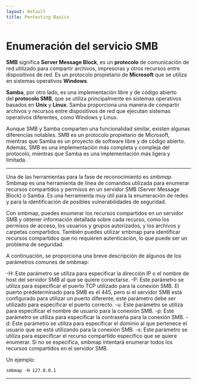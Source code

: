```yaml
---
layout: default
title: Pentesting Basics
---
```


# Enumeración del servicio SMB

**SMB** significa **Server Message Block**, es un **protocolo** de comunicación de red utilizado para compartir archivos, impresoras y otros recursos entre dispositivos de red. Es un protocolo propietario de **Microsoft** que se utiliza en sistemas operativos **Windows**.

**Samba**, por otro lado, es una implementación libre y de código abierto del **protocolo SMB**, que se utiliza principalmente en sistemas operativos basados en **Unix** y **Linux**. Samba proporciona una manera de compartir archivos y recursos entre dispositivos de red que ejecutan sistemas operativos diferentes, como Windows y Linux.

Aunque SMB y Samba comparten una funcionalidad similar, existen algunas diferencias notables. SMB es un protocolo propietario de Microsoft, mientras que Samba es un proyecto de software libre y de código abierto. Además, SMB es una implementación más completa y compleja del protocolo, mientras que Samba es una implementación más ligera y limitada.

---

Una de las herramientas para la fase de reconocimiento es *smbmap*. Smbmap es una herramienta de línea de comandos utilizada para enumerar recursos compartidos y permisos en un servidor SMB (Server Message Block) o Samba. Es una herramienta muy útil para la enumeración de redes y para la identificación de posibles vulnerabilidades de seguridad.

Con smbmap, puedes enumerar los recursos compartidos en un servidor SMB y obtener información detallada sobre cada recurso, como los permisos de acceso, los usuarios y grupos autorizados, y los archivos y carpetas compartidos. También puedes utilizar smbmap para identificar recursos compartidos que no requieren autenticación, lo que puede ser un problema de seguridad.

A continuación, se proporciona una breve descripción de algunos de los parámetros comunes de smbmap:

-H: Este parámetro se utiliza para especificar la dirección IP o el nombre de host del servidor SMB al que se quiere conectarse.
 -P: Este parámetro se utiliza para especificar el puerto TCP utilizado para la conexión SMB. El puerto predeterminado para SMB es el 445, pero si el servidor SMB está configurado para utilizar un puerto diferente, este parámetro debe ser utilizado para especificar el puerto correcto.
-u: Este parámetro se utiliza para especificar el nombre de usuario para la conexión SMB.
-p: Este parámetro se utiliza para especificar la contraseña para la conexión SMB.
-d: Este parámetro se utiliza para especificar el dominio al que pertenece el usuario que se está utilizando para la conexión SMB.
-s: Este parámetro se utiliza para especificar el recurso compartido específico que se quiere enumerar. Si no se especifica, smbmap intentará enumerar todos los recursos compartidos en el servidor SMB.

Un ejemplo:

```
smbmap -H 127.0.0.1
```

---

